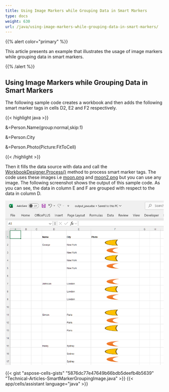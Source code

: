 ```yaml
---
title: Using Image Markers while Grouping Data in Smart Markers
type: docs
weight: 630
url: /java/using-image-markers-while-grouping-data-in-smart-markers/
---
```


{{% alert color="primary" %}} 

This article presents an example that illustrates the usage of image markers while grouping data in smart markers.

{{% /alert %}} 
## **Using Image Markers while Grouping Data in Smart Markers**
The following sample code creates a workbook and then adds the following smart marker tags in cells D2, E2 and F2 respectively.

{{< highlight java >}}

 &=Person.Name(group:normal,skip:1)

&=Person.City

&=Person.Photo(Picture:FitToCell)

{{< /highlight >}}

Then it fills the data source with data and call the [WorkbookDesigner.Process()](https://reference.aspose.com/cells/java/com.aspose.cells/workbookdesigner#process--) method to process smart marker tags. The code uses these images i.e [moon.png](5472549.png) and [moon2.png](5472548.png) but you can use any image. The following screenshot shows the output of this sample code. As you can see, the data in column E and F are grouped with respect to the data in column D.

![todo:image_alt_text](using-image-markers-while-grouping-data-in-smart-markers_1.png)



{{< gist "aspose-cells-gists" "5876dc77e47649b66bdb5deefb4b5639" "Technical-Articles-SmartMarkerGroupingImage.java" >}}
{{< app/cells/assistant language="java" >}}